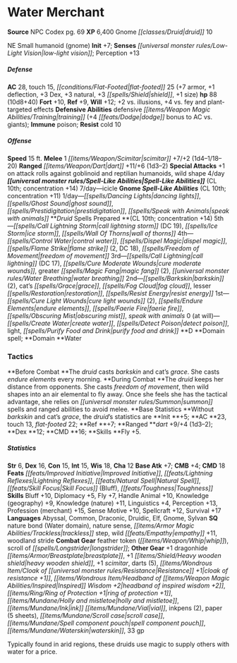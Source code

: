 ﻿---
cssclass: [monsters]
title1: Water Merchant
title2: Water Merchant
CR: 9
sources:
- name: NPC Codex
  page: 69
  link: http://paizo.com/products/btpy8v3a?Pathfinder-Roleplaying-Game-NPC-Codex
XP: 6400
race: Gnome
classes:
- druid 10
alignment: NE
size: Small
type: humanoid
subtypes:
- gnome
initiative:
  bonus: 7
senses:
  low-light vision: true
AC:
  AC: 28
  touch: 15
  flat_footed: 25
  components:
    armor: 7
    deflection: 1
    dex: 3
    natural: 3
    shield: 3
    size: 1
HP:
  HP: 88
  long: 10d8+40
saves:
  fort: 10
  ref: 9
  will: 12
  other: +2 vs. illusions, +4 vs. fey and plant-targeted effects
defensive_abilities:
- defensive training (+4 dodge bonus to AC vs. giants)
immunities:
- poison
resistances:
  cold: 10
speeds:
  base: 15
attacks:
  melee:
  - - text: 1 scimitar +7/+2 (1d4-1/18-20)
      entries:
      - - damage: 1d4-1
          crit_range: 18-20
      count: 1
      attack: scimitar
      bonus:
      - 7
      - 2
  ranged:
  - - text: dart +11/+6 (1d3-2)
      entries:
      - - damage: 1d3-2
      attack: dart
      bonus:
      - 11
      - 6
  special:
  - +1 on attack rolls against goblinoid and reptilian humanoids
  - wild shape 4/day
spell_like_abilities:
  entries:
  - name: icicle
    source: default
    freq: 7/day
  - name: dancing lights
    source: gnome
    freq: 1/day
  - name: ghost sound
    source: gnome
    freq: 1/day
  - name: prestidigitation
    source: gnome
    freq: 1/day
  - name: speak with animals
    source: gnome
    freq: 1/day
  sources:
  - name: default
    CL: 10
    concentration: 14
  - name: gnome
    CL: 10
    concentration: 11
spells:
  entries:
  - name: call lightning storm
    source: Druid
    level: 5
    DC: 19
  - is_domain_spell: true
    name: ice storm
    source: Druid
    level: 5
  - name: wall of thorns
    source: Druid
    level: 5
  - is_domain_spell: true
    name: control water
    source: Druid
    level: 4
  - name: dispel magic
    source: Druid
    level: 4
  - name: flame strike
    source: Druid
    level: 4
    count: 2
    DC: 18
  - name: freedom of movement
    source: Druid
    level: 4
  - name: call lightning
    source: Druid
    level: 3
    DC: 17
  - name: cure moderate wounds
    source: Druid
    level: 3
  - name: greater magic fang
    source: Druid
    level: 3
    count: 2
  - is_domain_spell: true
    name: water breathing
    source: Druid
    level: 3
  - name: barkskin
    source: Druid
    level: 2
    count: 2
  - name: cat's grace
    source: Druid
    level: 2
  - is_domain_spell: true
    name: fog cloud
    source: Druid
    level: 2
  - name: lesser restoration
    source: Druid
    level: 2
  - name: resist energy
    source: Druid
    level: 2
  - name: cure light wounds
    source: Druid
    level: 1
    count: 2
  - name: endure elements
    source: Druid
    level: 1
  - name: faerie fire
    source: Druid
    level: 1
  - is_domain_spell: true
    name: obscuring mist
    source: Druid
    level: 1
  - name: speak with animals
    source: Druid
    level: 1
  - name: create water
    source: Druid
    level: 0
  - name: detect poison
    source: Druid
    level: 0
  - name: light
    source: Druid
    level: 0
  - name: purify food and drink
    source: Druid
    level: 0
  sources:
  - name: Druid
    type: prepared
    CL: 10
    concentration: 14
    slots:
      0: at-will
    domains:
    - water
tactics:
  Before Combat: The druid casts barkskin and cat's grace. She casts endure elements
    every morning.
  During Combat: The druid keeps her distance from opponents. She casts freedom of
    movement, then wild shapes into an air elemental to fly away. Once she feels she
    has the tactical advantage, she relies on summon spells and ranged abilities to
    avoid melee.
  Base Statistics: Without barkskin and cat's grace, the druid's statistics are Init
    +5; AC 23, touch 13, flat-footed 22; Ref +7; Ranged dart +9/+4 (1d3-2); Dex 12;
    CMD 16; Skills Fly +5.
ability_scores:
  STR: 6
  DEX: 16
  CON: 15
  INT: 15
  WIS: 18
  CHA: 12
BAB: 7
CMB: 4
CMD: 18
feats:
- name: Improved Initiative
- name: Lightning Reflexes
- name: Natural Spell
- name: Skill Focus (Bluff)
- name: Toughness
skills:
  Bluff: 10
  Diplomacy: 5
  Fly: 7
  Handle Animal: 10
  Knowledge (geography): 9
  Knowledge (nature): 11
  Linguistics: 4
  Perception: 13
  Profession (merchant): 15
  Sense Motive: 10
  Spellcraft: 12
  Survival: 17
languages:
- Abyssal
- Common
- Draconic
- Druidic
- Elf
- Gnome
- Sylvan
special_qualities:
- nature bond (Water domain)
- nature sense
- trackless step
- wild empathy +11
- woodland stride
gear:
  combat:
  - feather token (whip)
  - scroll of longstrider
  other:
  - +1 dragonhide breastplate
  - +1 heavy wooden shield
  - +1 scimitar
  - darts (5)
  - cloak of resistance +1
  - headband of inspired wisdom +2
  - ring of protection +1
  - holly and mistletoe
  - ink vial
  - inkpens (2)
  - paper (5 sheets)
  - scroll case
  - spell component pouch
  - waterskin
  - 33 gp
desc_long: Typically found in arid regions, these druids use magic to supply others
  with water for a price.

---

# Water Merchant

**Source** NPC Codex pg. 69
**XP** 6,400
Gnome _[[classes/Druid|druid]]_ 10

NE Small humanoid (gnome)
**Init** +7; **Senses** _[[universal monster rules/Low-Light Vision|low-light vision]]_; Perception +13

##### Defense

**AC** 28, touch 15, _[[conditions/Flat-Footed|flat-footed]]_ 25 (+7 armor, +1 deflection, +3 Dex, +3 natural, +3 _[[spells/Shield|shield]]_, +1 size)
**hp** 88 (10d8+40)
**Fort** +10, **Ref** +9, **Will** +12; +2 vs. illusions, +4 vs. fey and plant-targeted effects
**Defensive Abilities** defensive _[[items/Weapon Magic Abilities/Training|training]]_ (+4 _[[feats/Dodge|dodge]]_ bonus to AC vs. giants); **Immune** poison; **Resist** cold 10

##### Offense
**Speed** 15 ft.
**Melee** 1 _[[items/Weapon/Scimitar|scimitar]]_ +7/+2 (1d4–1/18–20)
**Ranged** _[[items/Weapon/Dart|dart]]_ +11/+6 (1d3–2)
**Special Attacks** +1 on attack rolls against goblinoid and reptilian humanoids, wild shape 4/day
**_[[universal monster rules/Spell-Like Abilities|Spell-Like Abilities]]_** (CL 10th; concentration +14)
7/day—icicle
**Gnome _Spell-Like Abilities_** (CL 10th; concentration +11)
1/day—_[[spells/Dancing Lights|dancing lights]]_, _[[spells/Ghost Sound|ghost sound]]_, _[[spells/Prestidigitation|prestidigitation]]_, _[[spells/Speak with Animals|speak with animals]]_
**_Druid_ Spells Prepared **(CL 10th; concentration +14)
5th—_[[spells/Call Lightning Storm|call lightning storm]]_ (DC 19), _[[spells/Ice Storm|ice storm]]_, _[[spells/Wall Of Thorns|wall of thorns]]_
4th—_[[spells/Control Water|control water]]_, _[[spells/Dispel Magic|dispel magic]]_, _[[spells/Flame Strike|flame strike]]_ (2, DC 18), _[[spells/Freedom of Movement|freedom of movement]]_
3rd—_[[spells/Call Lightning|call lightning]]_ (DC 17), _[[spells/Cure Moderate Wounds|cure moderate wounds]]_, greater _[[spells/Magic Fang|magic fang]]_ (2), _[[universal monster rules/Water Breathing|water breathing]]_
2nd—_[[spells/Barkskin|barkskin]]_ (2), cat’s _[[spells/Grace|grace]]_, _[[spells/Fog Cloud|fog cloud]]_, lesser _[[spells/Restoration|restoration]]_, _[[spells/Resist Energy|resist energy]]_
1st—_[[spells/Cure Light Wounds|cure light wounds]]_ (2), _[[spells/Endure Elements|endure elements]]_, _[[spells/Faerie Fire|faerie fire]]_, _[[spells/Obscuring Mist|obscuring mist]]_, _speak with animals_
0 (at will)—_[[spells/Create Water|create water]]_, _[[spells/Detect Poison|detect poison]]_, light, _[[spells/Purify Food and Drink|purify food and drink]]_
**D **Domain spell; **Domain **Water

### Tactics

**Before Combat **The _druid_ casts _barkskin_ and cat’s _grace_. She casts _endure elements_ every morning.
**During Combat **The _druid_ keeps her distance from opponents. She casts _freedom of movement_, then wild shapes into an air elemental to fly away. Once she feels she has the tactical advantage, she relies on _[[universal monster rules/Summon|summon]]_ spells and ranged abilities to avoid melee.
**Base Statistics **Without _barkskin_ and cat’s _grace_, the _druid_’s statistics are **Init **+5; **AC **23, touch 13, _flat-footed_ 22; **Ref **+7; **Ranged **_dart_ +9/+4 (1d3–2); **Dex **12; **CMD **16; **Skills **Fly +5.

##### Statistics
**Str** 6, **Dex** 16, **Con** 15, **Int** 15, **Wis** 18, **Cha** 12
**Base Atk** +7; **CMB** +4; **CMD** 18
**Feats** _[[feats/Improved Initiative|Improved Initiative]]_, _[[feats/Lightning Reflexes|Lightning Reflexes]]_, _[[feats/Natural Spell|Natural Spell]]_, _[[feats/Skill Focus|Skill Focus]]_ (Bluff), _[[feats/Toughness|Toughness]]_
**Skills** Bluff +10, Diplomacy +5, Fly +7, Handle Animal +10, Knowledge (geography) +9, Knowledge (nature) +11, Linguistics +4, Perception +13, Profession (merchant) +15, Sense Motive +10, Spellcraft +12, Survival +17
**Languages** Abyssal, Common, Draconic, Druidic, Elf, Gnome, Sylvan
**SQ** nature bond (Water domain), nature sense, _[[items/Armor Magic Abilities/Trackless|trackless]]_ step, wild _[[feats/Empathy|empathy]]_ +11, woodland stride
**Combat Gear** feather token (_[[items/Weapon/Whip|whip]]_), scroll of _[[spells/Longstrider|longstrider]]_; **Other Gear** +1 dragonhide _[[items/Armor/Breastplate|breastplate]]_, +1 _[[items/Shield/Heavy wooden shield|heavy wooden shield]]_, +1 _scimitar_, darts (5), _[[items/Wondrous Item/Cloak of _[[universal monster rules/Resistance|Resistance]]_ +1|cloak of _resistance_ +1]]_, _[[items/Wondrous Item/Headband of _[[items/Weapon Magic Abilities/Inspired|Inspired]]_ Wisdom +2|headband of _inspired_ wisdom +2]]_, _[[items/Ring/Ring of Protection +1|ring of protection +1]]_, _[[items/Mundane/Holly and mistletoe|holly and mistletoe]]_, _[[items/Mundane/Ink|ink]]_ _[[items/Mundane/Vial|vial]]_, inkpens (2), paper (5 sheets), _[[items/Mundane/Scroll case|scroll case]]_, _[[items/Mundane/Spell component pouch|spell component pouch]]_, _[[items/Mundane/Waterskin|waterskin]]_, 33 gp

Typically found in arid regions, these druids use magic to supply others with water for a price.
